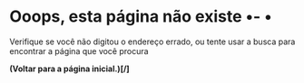 <script>{{#include ./_sysfiles/scripts/redirects.js}}</script>

<div class="aguardando-redirects">

# Ooops, esta página não existe •- •

Verifique se você não digitou o endereço errado, ou tente usar a busca para encontrar a página que você procura

**(Voltar para a página inicial.)[/]**

</div>